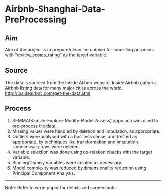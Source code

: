 # Airbnb-Shanghai-Data-PreProcessing

Aim 
--
Aim of the project is to prepare/clean the dataset for modelling purposes with “review_scores_rating” as the target variable.




Source
--
The data is sourced from the Inside Airbnb website.  Inside Airbnb gathers Airbnb listing data for many major cities across the world. http://insideairbnb.com/get-the-data.html

Process
--

1. SEMMA(Sample-Explore-Modify-Model-Assess) approach was used to pre-process the data.
2. Missing values were handled by deletion and imputation, as appropriate.
3. Outliers were analysed with a business sense, and treated as appropriate, by techniques like transformation and imputation. Unnecessary rows were deleted.
4. Variable selection was done using co-relation checks with the target variable.
5. Binning/Dummy variables were created as necessary.
6. Model complexity was reduced by dimensionality reduction using Principal Component Analysis.

----
Note: Refer to white paper for details and screenshots.


